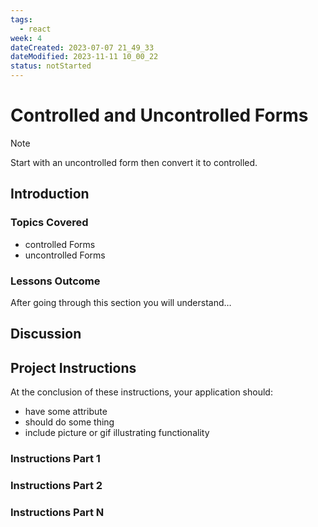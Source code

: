 ```yaml
---
tags:
  - react
week: 4
dateCreated: 2023-07-07 21_49_33
dateModified: 2023-11-11 10_00_22
status: notStarted
---
```


# Controlled and Uncontrolled Forms

> [!note]
> Start with an uncontrolled form then convert it to controlled.

## Introduction

### Topics Covered

- controlled Forms
- uncontrolled Forms

### Lessons Outcome

After going through this section you will understand…

## Discussion

## Project Instructions

At the conclusion of these instructions, your application should:

- have some attribute
- should do some thing
- include picture or gif illustrating functionality

### Instructions Part 1

### Instructions Part 2

### Instructions Part N
